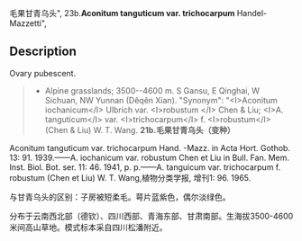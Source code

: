 毛果甘青乌头",
23b.**Aconitum tanguticum var. trichocarpum** Handel-Mazzetti",

## Description
Ovary pubescent.

> * Alpine grasslands; 3500--4600 m. S Gansu, E Qinghai, W Sichuan, NW Yunnan (Dêqên Xian).
  "Synonym": "&lt;I&gt;Aconitum iochanicum&lt;/I&gt; Ulbrich var. &lt;I&gt;robustum &lt;/I&gt; Chen &amp; Liu; &lt;I&gt;A. tanguticum&lt;/I&gt; var. &lt;I&gt;trichocarpum&lt;/I&gt; f. &lt;I&gt;robustum&lt;/I&gt; (Chen &amp; Liu) W. T. Wang.
**21b.毛果甘青乌头（变种）**

Aconitum tanguticum var. trichocarpum Hand. -Mazz. in Acta Hort. Gothob. 13: 91. 1939.——A. iochanicum var. robustum Chen et Liu in Bull. Fan. Mem. Inst. Biol. Bot. ser. 11: 46. 1941, p. p.——A. tanguicum var. trichocarpum f. robustum (Chen et Liu) W. T. Wang,植物分类学报, 增刊1: 96. 1965.

与甘青乌头的区别：子房被短柔毛。萼片蓝紫色，偶尔淡绿色。

分布于云南西北部（德钦）、四川西部、青海东部、甘肃南部。生海拔3500-4600米间高山草地。模式标本采自四川松潘附近。
